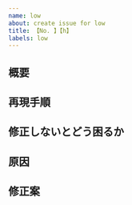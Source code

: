 ```yaml
---
name: low
about: create issue for low
title: 【No. 】【h】
labels: low
---
```


## 概要

## 再現手順

## 修正しないとどう困るか

## 原因 <!-- 原因が明確に分かる場合のみ記述してください -->

## 修正案 <!-- 修正案がある場合のみ記述してください -->
